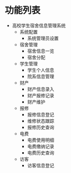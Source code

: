 # 功能列表
- 高校学生宿舍信息管理系统
  - 系统配置
    - 系统管理员设置
  - 宿舍管理
    - 宿舍信息一览
    - 宿舍分配
  - 学生管理
     - 学生个人信息
     - 院系信息管理
  - 财产
     - 财产信息录入
     - 财产报修记录
     - 财产维护
  - 报修
     - 报修信息登记
     - 维修状态跟踪
     - 报修历史查询
  - 电费
     - 电费使用明细
     - 电费缴纳记录
     - 电费历史查询
  - 访客
     -  访客信息登记